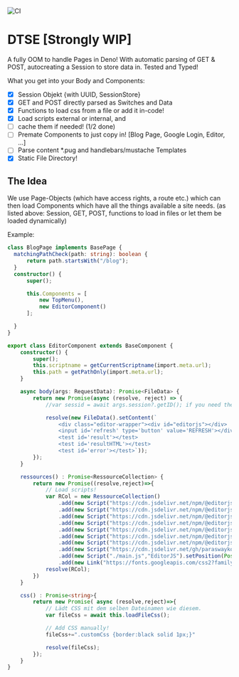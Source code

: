 ![CI](https://github.com/edenprojectde/deno-typescript-server-engine/workflows/CI/badge.svg)

# DTSE [Strongly WIP]

A fully OOM to handle Pages in Deno! With automatic parsing of GET & POST, autocreating a Session to store data in. Tested and Typed!

What you get into your Body and Components:

- [X] Session Objekt {with UUID, SessionStore}
- [X] GET and POST directly parsed as Switches and Data
- [X] Functions to load css from a file or add it in-code!
- [X] Load scripts external or internal, and 
- [ ] cache them if needed! (1/2 done)
- [ ] Premate Components to just copy in! [Blog Page, Google Login, Editor, ...]
- [ ] Parse content *.pug and handlebars/mustache Templates
- [X] Static File Directory!

## The Idea

We use Page-Objects (which have access rights, a route etc.) which can then load Components which have all the things available a site needs. (as listed above: Session, GET, POST, functions to load in files or let them be loaded dynamically)

Example:
```ts
class BlogPage implements BasePage {
  matchingPathCheck(path: string): boolean {
      return path.startsWith("/blog");
  }
  constructor() {
      super();

      this.Components = [
          new TopMenu(),
          new EditorComponent()
      ];

  }
}

export class EditorComponent extends BaseComponent {
    constructor() {
        super();
        this.scriptname = getCurrentScriptname(import.meta.url);
        this.path = getPathOnly(import.meta.url);
    }

    async body(args: RequestData): Promise<FileData> {
        return new Promise(async (resolve, reject) => {
            //var sessid = await args.session?.getID(); if you need the ID!

            resolve(new FileData().setContent(`
                <div class="editor-wrapper"><div id="editorjs"></div>
                <input id='refresh' type='button' value='REFRESH'></div>
                <test id='result'></test>
                <test id='resultHTML'></test>
                <test id='error'></test>`));
        });
    }

    ressources() : Promise<RessourceCollection> {
        return new Promise((resolve,reject)=>{
            // Load scripts!
            var RCol = new RessourceCollection()
                .add(new Script("https://cdn.jsdelivr.net/npm/@editorjs/editorjs@latest","EditorJS"))
                .add(new Script("https://cdn.jsdelivr.net/npm/@editorjs/header@latest","EditorJS"))
                .add(new Script("https://cdn.jsdelivr.net/npm/@editorjs/quote@latest","EditorJS"))
                .add(new Script("https://cdn.jsdelivr.net/npm/@editorjs/checklist@latest","EditorJS"))
                .add(new Script("https://cdn.jsdelivr.net/npm/@editorjs/marker@latest","EditorJS"))
                .add(new Script("https://cdn.jsdelivr.net/npm/@editorjs/warning@latest","EditorJS"))
                .add(new Script("https://cdn.jsdelivr.net/npm/@editorjs/table@latest","EditorJS"))
                .add(new Script("https://cdn.jsdelivr.net/gh/paraswaykole/editor-js-code@latest/dist/bundle.js","EditorJS"))
                .add(new Script("./main.js","EditorJS").setPosition(Position.BodyBottom))
                .add(new Link("https://fonts.googleapis.com/css2?family=Open+Sans&display=swap","stylesheet"))
            resolve(RCol);
        })
    }

    css() : Promise<string>{
        return new Promise( async (resolve,reject)=>{
            // Lädt CSS mit dem selben Dateinamen wie diesem.
            var fileCss = await this.loadFileCss();

            // Add CSS manually!
            fileCss+=".customCss {border:black solid 1px;}"

            resolve(fileCss);
        });
    }
}
```
